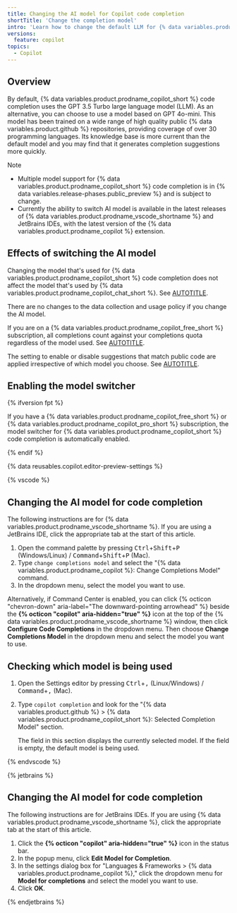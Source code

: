 ```yaml
---
title: Changing the AI model for Copilot code completion
shortTitle: 'Change the completion model'
intro: 'Learn how to change the default LLM for {% data variables.product.prodname_copilot_short %} code completion to a different model.'
versions:
  feature: copilot
topics:
  - Copilot
---
```


## Overview

By default, {% data variables.product.prodname_copilot_short %} code completion uses the GPT 3.5 Turbo large language model (LLM). As an alternative, you can choose to use a model based on GPT 4o-mini. This model has been trained on a wide range of high quality public {% data variables.product.github %} repositories, providing coverage of over 30 programming languages. Its knowledge base is more current than the default model and you may find that it generates completion suggestions more quickly.

> [!NOTE]
> * Multiple model support for {% data variables.product.prodname_copilot_short %} code completion is in {% data variables.release-phases.public_preview %} and is subject to change.
> * Currently the ability to switch AI model is available in the latest releases of {% data variables.product.prodname_vscode_shortname %} and JetBrains IDEs, with the latest version of the {% data variables.product.prodname_copilot %} extension.

## Effects of switching the AI model

Changing the model that's used for {% data variables.product.prodname_copilot_short %} code completion does not affect the model that's used by {% data variables.product.prodname_copilot_chat_short %}. See [AUTOTITLE](/copilot/using-github-copilot/ai-models/changing-the-ai-model-for-copilot-chat).

There are no changes to the data collection and usage policy if you change the AI model.

If you are on a {% data variables.product.prodname_copilot_free_short %} subscription, all completions count against your completions quota regardless of the model used. See [AUTOTITLE](/copilot/about-github-copilot/subscription-plans-for-github-copilot#comparing-copilot-subscriptions).

The setting to enable or disable suggestions that match public code are applied irrespective of which model you choose. See [AUTOTITLE](/enterprise-cloud@latest/copilot/using-github-copilot/finding-public-code-that-matches-github-copilot-suggestions).

## Enabling the model switcher

{% ifversion fpt %}

If you have a {% data variables.product.prodname_copilot_free_short %} or {% data variables.product.prodname_copilot_pro_short %} subscription, the model switcher for {% data variables.product.prodname_copilot_short %} code completion is automatically enabled.

{% endif %}

{% data reusables.copilot.editor-preview-settings %}

{% vscode %}

## Changing the AI model for code completion

The following instructions are for {% data variables.product.prodname_vscode_shortname %}. If you are using a JetBrains IDE, click the appropriate tab at the start of this article.

1. Open the command palette by pressing <kbd>Ctrl</kbd>+<kbd>Shift</kbd>+<kbd>P</kbd> (Windows/Linux) / <kbd>Command</kbd>+<kbd>Shift</kbd>+<kbd>P</kbd> (Mac).
1. Type `change completions model` and select the "{% data variables.product.prodname_copilot %}: Change Completions Model" command.
1. In the dropdown menu, select the model you want to use.

Alternatively, if Command Center is enabled, you can click {% octicon "chevron-down" aria-label="The downward-pointing arrowhead" %} beside the **{% octicon "copilot" aria-hidden="true" %}** icon at the top of the {% data variables.product.prodname_vscode_shortname %} window, then click **Configure Code Completions** in the dropdown menu. Then choose **Change Completions Model** in the dropdown menu and select the model you want to use.

## Checking which model is being used

1. Open the Settings editor by pressing <kbd>Ctrl</kbd>+<kbd>,</kbd> (Linux/Windows) / <kbd>Command</kbd>+<kbd>,</kbd> (Mac).
1. Type `copilot completion` and look for the "{% data variables.product.github %} > {% data variables.product.prodname_copilot_short %}: Selected Completion Model" section.

   The field in this section displays the currently selected model. If the field is empty, the default model is being used.

{% endvscode %}

{% jetbrains %}

## Changing the AI model for code completion

The following instructions are for JetBrains IDEs. If you are using {% data variables.product.prodname_vscode_shortname %}, click the appropriate tab at the start of this article.

1. Click the **{% octicon "copilot" aria-hidden="true" %}** icon in the status bar.
1. In the popup menu, click **Edit Model for Completion**.
1. In the settings dialog box for "Languages & Frameworks > {% data variables.product.prodname_copilot %}," click the dropdown menu for **Model for completions** and select the model you want to use.
1. Click **OK**.

{% endjetbrains %}
